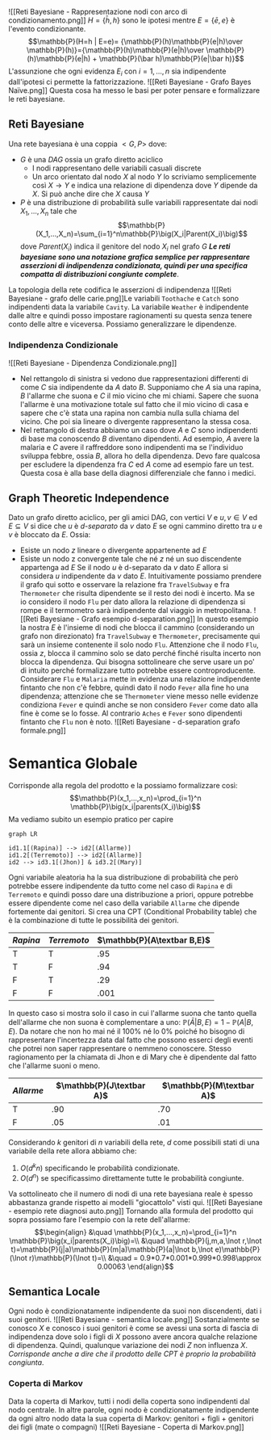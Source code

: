 ![[Reti Bayesiane - Rappresentazione nodi con arco di condizionamento.png]]
$H=\{\bar h, h\}$ sono le ipotesi mentre $E = \{\bar e, e\}$ è l'evento condizionante. $$\mathbb{P}(H=h | E=e)= {\mathbb{P}(h)\mathbb{P}(e|h)\over \mathbb{P}(h)}={\mathbb{P}(h)\mathbb{P}(e|h)\over \mathbb{P}(h)\mathbb{P}(e|h) + \mathbb{P}(\bar h)\mathbb{P}(e|\bar h)}$$
L'assunzione che ogni evidenza $E_i$ con $i=1,...,n$ sia indipendente dall'ipotesi ci permette la fattorizzazione. 
![[Reti Bayesiane - Grafo Bayes Naïve.png]]
Questa cosa ha messo le basi per poter pensare e formalizzare le reti bayesiane.

## Reti Bayesiane
Una rete bayesiana è una coppia $<G,P>$ dove:
- $G$ è una $DAG$ ossia un grafo diretto aciclico
	- I nodi rappresentano delle variabili casuali discrete
	- Un arco orientato dal nodo $X$ al nodo $Y$ lo scriviamo semplicemente così $X \rightarrow Y$ e indica una relazione di dipendenza dove $Y$ dipende da $X$. Si può anche dire che $X$ causa $Y$
- $P$ è una distribuzione di probabilità sulle variabili rappresentate dai nodi $X_1,...,X_n$ tale che $$\mathbb{P}(X_1,...,X_n)=\sum_{i=1}^n\mathbb{P}\big(X_i|Parent(X_i)\big)$$dove $Parent(X_i)$ indica il genitore del nodo $X_i$ nel grafo $G$ 
***Le reti bayesiane sono una notazione grafica semplice per rappresentare asserzioni di indipendenza condizionata, quindi per una specifica compatta di distribuzioni congiunte complete***. 

La topologia della rete codifica le asserzioni di indipendenza ![[Reti Bayesiane - grafo delle carie.png]]Le variabili ``Toothache`` e ``Catch`` sono indipendenti data la variabile ``Cavity``. La variabile ``Weather`` è indipendente dalle altre e quindi posso impostare ragionamenti su questa senza tenere conto delle altre e viceversa. Possiamo generalizzare le dipendenze.

### Indipendenza Condizionale
![[Reti Bayesiane - Dipendenza Condizionale.png]]

+ Nel rettangolo di sinistra si vedono due rappresentazioni differenti di come $C$ sia indipendente da $A$ dato $B$. Supponiamo che $A$ sia una rapina, $B$ l'allarme che suona e $C$ il mio vicino che mi chiami. Sapere che suona l'allarme è una motivazione totale sul fatto che il mio vicino di casa e sapere che c'è stata una rapina non cambia nulla sulla chiama del vicino. Che poi sia lineare o divergente rappresentano la stessa cosa.
+ Nel rettangolo di destra abbiamo un caso dove $A$ e $C$ sono indipendenti di base ma conoscendo $B$ diventano dipendenti. Ad esempio, $A$ avere la malaria e $C$ avere il raffreddore sono indipendenti ma se l'individuo sviluppa febbre, ossia $B$, allora ho della dipendenza. Devo fare qualcosa per escludere la dipendenza fra $C$ ed $A$ come ad esempio fare un test. Questa cosa è alla base della diagnosi differenziale che fanno i medici. 

## Graph Theoretic Independence
Dato un grafo diretto aciclico, per gli amici DAG, con vertici $V$ e $u,v \in V$ ed $E\subseteq V$ si dice che $u$ è *d-separato* da $v$ dato $E$ se ogni cammino diretto tra $u$ e $v$ è bloccato da $E$. Ossia:
- Esiste un nodo $z$ lineare o divergente appartenente ad $E$
- Esiste un nodo z convergente tale che né $z$ né un suo discendente appartenga ad $E$
Se il nodo $u$ è d-separato da $v$ dato $E$ allora si considera $u$ indipendente da $v$ dato $E$. 
Intuitivamente possiamo prendere il grafo qui sotto e osservare la relazione fra ``TravelSubway`` e fra ``Thermometer`` che risulta dipendente se il resto dei nodi è incerto. Ma se io considero il nodo ``Flu`` per dato allora la relazione di dipendenza si rompe e il termometro sarà indipendente dal viaggio in metropolitana. ![[Reti Bayesiane - Grafo esempio d-separation.png]]
In questo esempio la nostra $E$ è l'insieme di nodi che blocca il cammino (considerando un grafo non direzionato) fra ``TravelSubway`` e ``Thermometer``, precisamente qui sarà un insieme contenente il solo nodo ``Flu``. Attenzione che il nodo ``Flu``, ossia $z$, blocca il cammino solo se dato perché finché risulta incerto non blocca la dipendenza. 
Qui bisogna sottolineare che serve usare un po' di intuito perché formalizzare tutto potrebbe essere controproducente. Considerare ``Flu`` e ``Malaria`` mette in evidenza una relazione indipendente fintanto che non c'è febbre, quindi dato il nodo ``Fever`` alla fine ho una dipendenza; attenzione che se ``Thermometer`` viene messo nelle evidenze condiziona ``Fever`` e quindi anche se non considero ``Fever`` come dato alla fine è come se lo fosse. Al contrario ``Aches`` e ``Fever`` sono dipendenti fintanto che ``Flu`` non è noto. 
![[Reti Bayesiane - d-separation grafo formale.png]]

# Semantica Globale
Corrisponde alla regola del prodotto e la possiamo formalizzare così: $$\mathbb{P}(x_1,...,x_n)=\prod_{i=1}^n \mathbb{P}\big(x_i|parents(X_i)\big)$$
Ma vediamo subito un esempio pratico per capire

```mermaid
graph LR

id1.1[(Rapina)] --> id2[(Allarme)] 
id1.2[(Terremoto)] --> id2[(Allarme)]
id2 --> id3.1[(Jhon)] & id3.2[(Mary)]
```

Ogni variabile aleatoria ha la sua distribuzione di probabilità che però potrebbe essere indipendente da tutto come nel caso di ``Rapina`` e di ``Terremoto`` e quindi posso dare una distribuzione a priori, oppure potrebbe essere dipendente come nel caso della variabile ``Allarme`` che dipende fortemente dai genitori. Si crea una CPT (Conditional Probability table) che è la combinazione di tutte le possibilità dei genitori. 

| $Rapina$ | $Terremoto$ | $\mathbb{P}(A\textbar B,E)$|
|-|-|--------------------|
|T|T|.95|
|T|F|.94|
|F|T|.29|
|F|F|.001|


In questo caso si mostra solo il caso in cui l'allarme suona che tanto quella dell'allarme che non suona è complementare a uno: $\mathbb{P}(\bar A|B,E)=1-\mathbb{P}(A|B,E)$. Da notare che non ho mai né il 100% né lo 0% poiché ho bisogno di rappresentare l'incertezza data dal fatto che possono esserci degli eventi che potrei non saper rappresentare o nemmeno conoscere.  Stesso ragionamento per la chiamata di Jhon e di Mary che è dipendente dal fatto che l'allarme suoni o meno. 

|$Allarme$|$\mathbb{P}(J\textbar A)$|$\mathbb{P}(M\textbar A)$|
|-|---------|-----|
|T|.90|.70|
|F|.05|.01|

Considerando $k$ genitori di $n$ variabili della rete, $d$ come possibili stati di una variabile della rete allora abbiamo che:
1. $O(d^kn)$ specificando le probabilità condizionate.
2. $O(d^n)$ se specificassimo direttamente tutte le probabilità congiunte.

Va sottolineato che il numero di nodi di una rete bayesiana reale è spesso abbastanza grande rispetto ai modelli "giocattolo" visti qui. 
![[Reti Bayesiane - esempio rete diagnosi auto.png]]
Tornando alla formula del prodotto qui sopra possiamo fare l'esempio con la rete dell'allarme:
$$\begin{align} &\quad \mathbb{P}(x_1,...,x_n)=\prod_{i=1}^n \mathbb{P}\big(x_i|parents(X_i)\big)=\\ &\quad \mathbb{P}(j,m,a,\lnot r,\lnot  t)=\mathbb{P}(j|a)\mathbb{P}(m|a)\mathbb{P}(a|\lnot b,\lnot e)\mathbb{P}(\lnot r)\mathbb{P}(\lnot t)=\\ &\quad = 0.9*0.7*0.001*0.999*0.998\approx 0.00063 \end{align}$$
## Semantica Locale
Ogni nodo è condizionatamente indipendente da suoi non discendenti, dati i suoi genitori. ![[Reti Bayesiane - semantica locale.png]]
Sostanzialmente se conosco $X$ e conosco i suoi genitori è come se avessi una sorta di fascia di indipendenza dove solo i figli di $X$ possono avere ancora qualche relazione di dipendenza. Quindi, qualunque variazione dei nodi $Z$ non influenza $X$. 
*Corrisponde anche a dire che il prodotto delle CPT è proprio la probabilità congiunta*.

### Coperta di Markov
Data la coperta di Markov, tutti i nodi della coperta sono indipendenti dal nodo centrale. In altre parole, ogni nodo è condizionatamente indipendente da ogni altro nodo data la sua coperta di Markov: genitori + figli + genitori dei figli (mate o compagni)
![[Reti Bayesiane - Coperta di Markov.png]]
